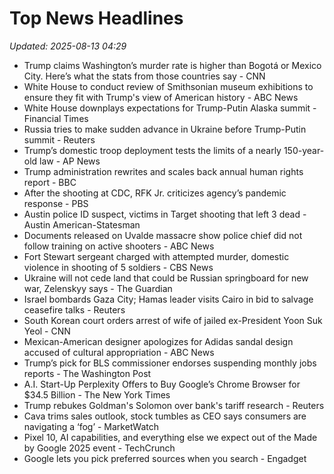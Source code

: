 # Top News Headlines

_Updated: 2025-08-13 04:29_

- Trump claims Washington’s murder rate is higher than Bogotá or Mexico City. Here’s what the stats from those countries say - CNN
- White House to conduct review of Smithsonian museum exhibitions to ensure they fit with Trump's view of American history - ABC News
- White House downplays expectations for Trump-Putin Alaska summit - Financial Times
- Russia tries to make sudden advance in Ukraine before Trump-Putin summit - Reuters
- Trump’s domestic troop deployment tests the limits of a nearly 150-year-old law - AP News
- Trump administration rewrites and scales back annual human rights report - BBC
- After the shooting at CDC, RFK Jr. criticizes agency’s pandemic response - PBS
- Austin police ID suspect, victims in Target shooting that left 3 dead - Austin American-Statesman
- Documents released on Uvalde massacre show police chief did not follow training on active shooters - ABC News
- Fort Stewart sergeant charged with attempted murder, domestic violence in shooting of 5 soldiers - CBS News
- Ukraine will not cede land that could be Russian springboard for new war, Zelenskyy says - The Guardian
- Israel bombards Gaza City; Hamas leader visits Cairo in bid to salvage ceasefire talks - Reuters
- South Korean court orders arrest of wife of jailed ex-President Yoon Suk Yeol - CNN
- Mexican-American designer apologizes for Adidas sandal design accused of cultural appropriation - ABC News
- Trump’s pick for BLS commissioner endorses suspending monthly jobs reports - The Washington Post
- A.I. Start-Up Perplexity Offers to Buy Google’s Chrome Browser for $34.5 Billion - The New York Times
- Trump rebukes Goldman's Solomon over bank's tariff research - Reuters
- Cava trims sales outlook, stock tumbles as CEO says consumers are navigating a ‘fog’ - MarketWatch
- Pixel 10, AI capabilities, and everything else we expect out of the Made by Google 2025 event - TechCrunch
- Google lets you pick preferred sources when you search - Engadget